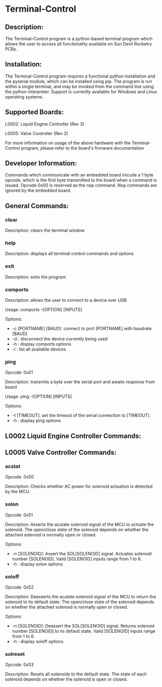 <h1> Terminal-Control</h1>

<h2>Description:</h2> 

<p>The Terminal-Control program is a python-based terminal program which allows
the user to access all functionality available on Sun Devil Rocketry PCBs.</p>

<h2>Installation:</h2>
<p>The Terminal-Control program requires a functional python installation and the
pyserial module, which can be installed using pip. The program is run within a single 
terminal, and may be invoked from the command line using the python interpreter. Support is
currently available for Windows and Linux operating systems. </p>

<h2>Supported Boards:</h2>
<p>
L0002: Liquid Engine Controller (Rev 3)

L0005: Valve Controller (Rev 2)

</p>
<p>For more information on usage of the above hardware with the Terminal-Control program, please
refer to the board's firmware documentation </p>

<h2>Developer Information:</h2>
<p>Commands which communicate with an embedded board inlcude a 1 byte opcode, which is the first byte
   transmitted to the board when a command is issued. Opcode 0x00 is reserved as the nop command. Nop commands 
   are ignored by the embedded board.</p>

<h2>General Commands:</h2>

<h3>clear</h3>
<p>Description: clears the terminal window</p>

<h3>help</h3>
<p>Description: displays all terminal control commands and options</p>

<h3>exit</h3>
<p>Description: exits the program</p>

<h3>comports</h3>
<p>Description: allows the user to connect to a device over USB</p>
<p>Usage: comports -[OPTION] [INPUTS]</p>
<p>Options: 
<ul>
    <li> -c [PORTNAME] [BAUD]: connect to port [PORTNAME] with baudrate [BAUD] </li> 
    <li> -d : disconnect the device currently being used </li>
    <li> -h : display comports options</li>
    <li> -l : list all available devices</li>
</ul>
</p>

<h3>ping</h3>
<p>Opcode: 0x01</p>
<p>Description: transmits a byte over the serial port and awaits response from board</p>
<p>Usage: ping -[OPTION] [INPUTS]</p>
<p>Options:
    <ul>
        <li> -t [TIMEOUT]: set the timeout of the serial connection to [TIMEOUT].</li>
	<li> -h : display ping options </li>
    </ul>
</p>

<h2> L0002 Liquid Engine Controller Commands: </h2>
<h2> L0005 Valve Controller Commands: </h2>

<h3>acstat</h3>
<p>Opcode: 0x50</p>
<p>Description: Checks whether AC power for solenoid actuation is detected by the MCU. </p>

<h3>solon</h3>
<p>Opcode: 0x51</p>
<p>Description: Asserts the acutate solenoid signal of the MCU to actuate the solenoid. The open/close state of
                the solenoid depends on whether the attached solenoid is normally open or closed. </p>
<p>Options:
    <ul>
        <li> -n [SOLENOID]: Assert the SOL[SOLENOID] signal. Actuates solenoid number [SOLENOID]. Valid [SOLENOID]
             inputs range from 1 to 6.</li>
	<li> -h : display solon options </li>
    </ul>
</p>

<h3>soloff</h3>
<p>Opcode: 0x52</p>
<p>Description: Deasserts the acutate solenoid signal of the MCU to return the solenoid to its default state. The open/close 
                state of the solenoid depends on whether the attached solenoid is normally open or closed. </p>
<p>Options:
    <ul>
        <li> -n [SOLENOID]: Deassert the SOL[SOLENOID] signal. Returns solenoid number [SOLENOID] to its default state. Valid [SOLENOID]
             inputs range from 1 to 6.</li>
	<li> -h : display soloff options </li>
    </ul>
</p>

<h3>solreset</h3>
<p>Opcode: 0x53</p>
<p>Description: Resets all solenoids to the default state. The state of each solenoid depends on whether the solenoid is open or closed.</p>
